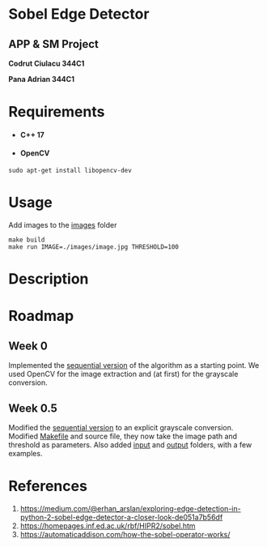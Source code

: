# Sobel Edge Detector

## APP & SM Project

**Codrut Ciulacu 344C1**

**Pana Adrian 344C1**

# Requirements

- #### C++ 17

- #### OpenCV
```
sudo apt-get install libopencv-dev
```
# Usage
Add images to the [images](./images/) folder
```
make build
make run IMAGE=./images/image.jpg THRESHOLD=100
```

# Description

# Roadmap

## Week 0
Implemented the [sequential version](./sobel_sequential.cpp) of the algorithm as a starting point.
We used OpenCV for the image extraction and (at first) for the grayscale
conversion. 

## Week 0.5
Modified the [sequential version](./sobel_sequential.cpp) to an explicit grayscale conversion.
Modified [Makefile](./Makefile) and source file, they now take the image path and threshold as
parameters.
Also added [input](./images/) and [output](./edges/) folders, with a few examples.

# References

1. https://medium.com/@erhan_arslan/exploring-edge-detection-in-python-2-sobel-edge-detector-a-closer-look-de051a7b56df
2. https://homepages.inf.ed.ac.uk/rbf/HIPR2/sobel.htm
3. https://automaticaddison.com/how-the-sobel-operator-works/

